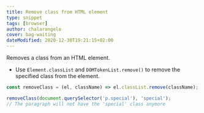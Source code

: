 ```yaml
---
title: Remove class from HTML element
type: snippet
tags: [browser]
author: chalarangelo
cover: bag-waiting
dateModified: 2020-12-30T19:21:15+02:00
---
```


Removes a class from an HTML element.

- Use `Element.classList` and `DOMTokenList.remove()` to remove the specified class from the element.

```js
const removeClass = (el, className) => el.classList.remove(className);
```

```js
removeClass(document.querySelector('p.special'), 'special');
// The paragraph will not have the 'special' class anymore
```
